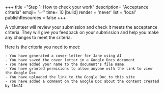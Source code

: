 +++
title ="Step 1: How to check your work"
description= "Acceptance criteria"
emoji= "✅"
time= 10
[build]
  render = 'never'
  list = 'local'
  publishResources = false 
+++

A volunteer will review your submission and check it meets the acceptance criteria. They will give you feedback on your submission and help you make any changes to meet the criteria.

Here is the criteria you need to meet:

```objectives
- You have generated a cover letter for Jane using AI
- You have saved the cover letter in a Google Docs document
- You have added your name to the document's file name
- You have granted permisions to allow anyone with the link to view the Google Doc
- You have uploaded the link to the Google Doc to this site
- You have added a comment on the Google Doc about the content created by theAI
```
